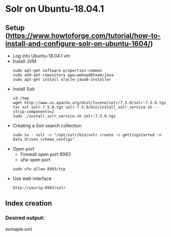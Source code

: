 # Solr on Ubuntu-18.04.1

## Setup (https://www.howtoforge.com/tutorial/how-to-install-and-configure-solr-on-ubuntu-1604/)
* Log into Ubuntu-18.04.1 vm
* Install JVM
    ```
    sudo apt-get software-properties-common
    sudo add-apt-repository ppa:webupd8team/java
    sudo apt-get install oracle-java8-installer
    ```
* Install Solr 
    ```
    cd /tmp
    wget http://www.us.apache.org/dist/lucene/solr/7.5.0/solr-7.5.0.tgz
    tar xzf solr-7.5.0.tgz solr-7.5.0/bin/install_solr_service.sh --strip-components=2
    sudo ./install_solr_service.sh solr-7.5.0.tgz
    ```
* Creating a Solr search collection
    ```
    sudo su - solr -c "/opt/solr/bin/solr create -c gettingstarted -n data_driven_schema_configs"
    ```
* Open port
    * Firewall open port 8983
    * ufw open port
    ```
    sudo ufw allow 8983/tcp
    ```
* Use web interface
    ```
    http://yourip:8983/solr
    ```

## Index creation

### Desired output:
exmaple.xml